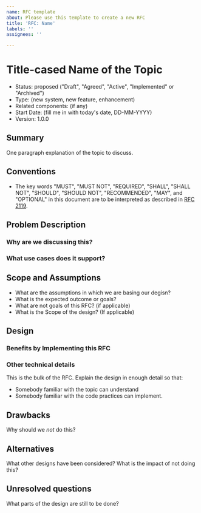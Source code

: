 ```yaml
---
name: RFC template
about: Please use this template to create a new RFC
title: 'RFC: Name'
labels: ''
assignees: ''

---
```


# Title-cased Name of the Topic

- Status: proposed ("Draft", "Agreed", "Active", "Implemented" or "Archived")
- Type: (new system, new feature, enhancement)
- Related components: (if any)
- Start Date: (fill me in with today's date, DD-MM-YYYY)
- Version: 1.0.0

## Summary

One paragraph explanation of the topic to discuss.

## Conventions
- The key words "MUST", "MUST NOT", "REQUIRED", "SHALL", "SHALL NOT", "SHOULD", "SHOULD NOT", "RECOMMENDED", "MAY", and "OPTIONAL" in this document are to be interpreted as described in [RFC 2119](http://tools.ietf.org/html/rfc2119).

## Problem Description

### Why are we discussing this?
### What use cases does it support? 


## Scope and Assumptions

* What are the assumptions in which we are basing our degisn?
* What is the expected outcome or goals?
* What are not goals of this RFC? (if applicable)
* What is the Scope of the design? (If applicable)

## Design

### Benefits by Implementing this RFC

### Other technical details
This is the bulk of the RFC. 
Explain the design in enough detail so that:
* Somebody familiar with the topic can understand 
* Somebody familiar with the code practices can implement.

## Drawbacks

Why should we *not* do this?

## Alternatives

What other designs have been considered? What is the impact of not doing this?

## Unresolved questions

What parts of the design are still to be done?
